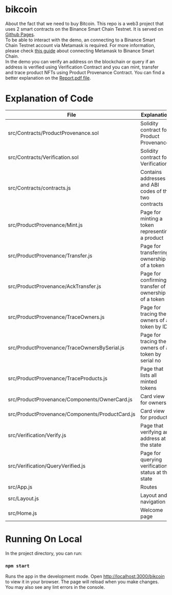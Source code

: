 # bikcoin
About the fact that we need to buy Bitcoin. 
This repo is a web3 project that uses 2 smart contracts on the Binance Smart Chain Testnet. 
It is served on [Github Pages](https://ceneksanzak.github.io/bikcoin). \
To be able to interact with the demo, an connecting to a Binance Smart Chain Testnet account via Metamask is required. For more information, please check [this guide](https://academy.binance.com/en/articles/connecting-metamask-to-binance-smart-chain) about connecting Metamask to Binance Smart Chain. \
In the demo you can verify an address on the blockchain or query if an address is verified using Verification Contract and you can mint, transfer and trace product NFTs using Product Provenance Contract.
You can find a better explanation on the [Report.pdf file](https://github.com/supiket/bikcoin/blob/master/Report.pdf).

# Explanation of Code
| File										     | Explanation											  | 
|------------------------------------------------|--------------------------------------------------------|
| src/Contracts/ProductProvenance.sol			 | Solidity contract for Product Provenance				  |
| src/Contracts/Verification.sol				 | Solidity contract for Verification					  |
| src/Contracts/contracts.js					 | Contains addresses and ABI codes of the two contracts  |
| src/ProductProvenance/Mint.js					 | Page for minting a token representing a product		  |
| src/ProductProvenance/Transfer.js			     | Page for transferring ownership of a token			  |
| src/ProductProvenance/AckTransfer.js			 | Page for confirming transfer of ownership of a token   |
| src/ProductProvenance/TraceOwners.js			 | Page for tracing the owners of a token by ID			  |
| src/ProductProvenance/TraceOwnersBySerial.js	 | Page for tracing the owners of a token by serial no	  |
| src/ProductProvenance/TraceProducts.js		 | Page that lists all minted tokens				      |
| src/ProductProvenance/Components/OwnerCard.js	 | Card view for owners								      |
| src/ProductProvenance/Components/ProductCard.js| Card view for products							      |
| src/Verification/Verify.js					 | Page that verifying an address at the state		      |
| src/Verification/QueryVerified.js				 | Page for querying verification status at the state	  |
| src/App.js									 | Routes												  |
| src/Layout.js									 | Layout and navigation								  |
| src/Home.js									 | Welcome page											  |


# Running On Local
In the project directory, you can run:

### `npm start`

Runs the app in the development mode. Open [http://localhost:3000/bikcoin](http://localhost:3000/bikcoin) to view it in your browser.
The page will reload when you make changes. You may also see any lint errors in the console.
